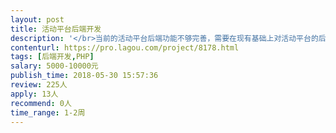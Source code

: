 ```yaml
---                
layout: post       
title: 活动平台后端开发           
description: '</br>当前的活动平台后端功能不够完善，需要在现有基础上对活动平台的后台功能细化，并增加管理功能。我们平台是一个企业和组织在线发布活动，用户参与报名的平台。</br>如：用户管理需要增加男女用户统计，注册人数统计，认证用户统计，未认证用户统计，上传简历用户，未上传简历用户等细化功能。</br>活动管理增加，发布总数，企业发布总数，组织发布总数，学生发布总数，活动参与人数，总浏览人数等。</br>'     
contenturl: https://pro.lagou.com/project/8178.html      
tags: [后端开发,PHP]            
salary: 5000-10000元          
publish_time: 2018-05-30 15:57:36         
review: 225人                   
apply: 13人                   
recommend: 0人                   
time_range: 1-2周              
---                 
```

